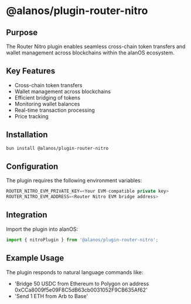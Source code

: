 # @alanos/plugin-router-nitro

## Purpose

The Router Nitro plugin enables seamless cross-chain token transfers and wallet management across blockchains within the alanOS ecosystem.

## Key Features

- Cross-chain token transfers
- Wallet management across blockchains
- Efficient bridging of tokens
- Monitoring wallet balances
- Real-time transaction processing
- Price tracking

## Installation

```bash
bun install @alanos/plugin-router-nitro
```

## Configuration

The plugin requires the following environment variables:

```typescript
ROUTER_NITRO_EVM_PRIVATE_KEY=<Your EVM-compatible private key>
ROUTER_NITRO_EVM_ADDRESS=<Router Nitro EVM bridge address>
```

## Integration

Import the plugin into alanOS:

```typescript
import { nitroPlugin } from '@alanos/plugin-router-nitro';
```

## Example Usage

The plugin responds to natural language commands like:

- 'Bridge 50 USDC from Ethereum to Polygon on address 0xCCa8009f5e09F8C5dB63cb0031052F9CB635Af62'
- 'Send 1 ETH from Arb to Base'
